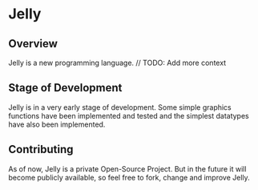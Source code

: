 # Jelly
## Overview
Jelly is a new programming language. // TODO: Add more context
## Stage of Development
Jelly is in a very early stage of development. Some simple graphics functions have been implemented and tested and the simplest datatypes have also been implemented.
## Contributing
As of now, Jelly is a private Open-Source Project. But in the future it will become publicly available, so feel free to fork, change and improve Jelly.
